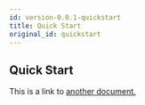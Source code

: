 ```yaml
---
id: version-0.0.1-quickstart
title: Quick Start
original_id: quickstart
---
```


## Quick Start
This is a link to [another document.](intro_concept/intro/mission.md)  
